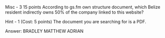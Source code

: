 Misc - 3
15 points
According to gs.fm own structure document, which Belize resident indirectly owns 50% of the company linked to this website?

Hint - 1 (Cost: 5 points)
The document you are searching for is a PDF.

Answer: BRADLEY MATTHEW ADRIAN
